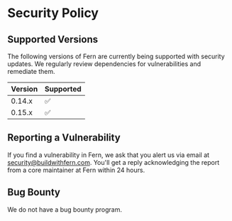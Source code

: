 # Security Policy

## Supported Versions

The following versions of Fern are currently being supported with security updates. We regularly review dependencies for vulnerabilities and remediate them.

| Version | Supported          |
| ------- | ------------------ |
| 0.14.x   | :white_check_mark: |
| 0.15.x   | :white_check_mark: |

## Reporting a Vulnerability

If you find a vulnerability in Fern, we ask that you alert us via email at security@buildwithfern.com. 
You'll get a reply acknowledging the report from a core maintainer at Fern within 24 hours.

## Bug Bounty

We do not have a bug bounty program.
